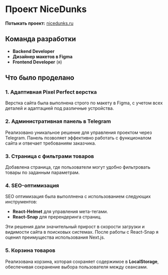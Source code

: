 # Проект NiceDunks

**Потыкать проект:** [nicedunks.ru](https://nicedunks.ru)

## Команда разработки

- **Backend Developer**
- **Дизайнер макетов в Figma**
- **Frontend Developer** (я)

## Что было проделано

### 1. **Адаптивная Pixel Perfect верстка**
Верстка сайта была выполнена строго по макету в Figma, с учетом всех деталей и адаптацией под различные устройства.

### 2. **Административная панель в Telegram**
Реализовано уникальное решение для управления проектом через Telegram. Панель позволяет эффективно работать с функционалом сайта и отвечает требованиям заказчика.

### 3. **Страница с фильтрами товаров**
Добавлена страница, где пользователи могут удобно фильтровать товары по заданным параметрам.

### 4. **SEO-оптимизация**
SEO оптимизация была выполлнена с использованием следующих инструментов:
- **React-Helmet** для управления мета-тегами.
- **React-Snap** для пререндеринга страниц.

Эти решения дали значительный прирост в скорости загрузки и видимости сайта в поисковых системах. После работы с React-Snap я оценил преимущества использования Next.js.

### 5. **Корзина товаров**
Реализована корзина, которая сохраняет содержимое в **LocalStorage**, обеспечивая сохранение выбора пользователя между сеансами.
